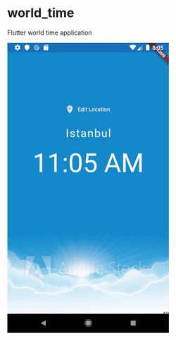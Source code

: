 # world_time
Flutter world time application

![alt text](https://github.com/burakbaga/world_time/blob/master/assets/home.png)
